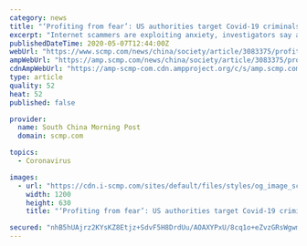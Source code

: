 ```yaml
---
category: news
title: "‘Profiting from fear’: US authorities target Covid-19 criminals after flood of fake cures and PPE"
excerpt: "Internet scammers are exploiting anxiety, investigators say after more than 70 firms were warned in March and April over scientifically unsupported products."
publishedDateTime: 2020-05-07T12:44:00Z
webUrl: "https://www.scmp.com/news/china/society/article/3083375/profiting-fear-us-authorities-target-covid-19-criminals-after"
ampWebUrl: "https://amp.scmp.com/news/china/society/article/3083375/profiting-fear-us-authorities-target-covid-19-criminals-after"
cdnAmpWebUrl: "https://amp-scmp-com.cdn.ampproject.org/c/s/amp.scmp.com/news/china/society/article/3083375/profiting-fear-us-authorities-target-covid-19-criminals-after"
type: article
quality: 52
heat: 52
published: false

provider:
  name: South China Morning Post
  domain: scmp.com

topics:
  - Coronavirus

images:
  - url: "https://cdn.i-scmp.com/sites/default/files/styles/og_image_scmp_coronavirus_generic/public/d8/images/methode/2020/05/07/c66af392-9049-11ea-a674-527cfdef49ee_image_hires_204438.jpg?itok=61E1HSEQ&v=1588855484"
    width: 1200
    height: 630
    title: "‘Profiting from fear’: US authorities target Covid-19 criminals after flood of fake cures and PPE"

secured: "nhB5hUAjrz2KYsKZ8Etjz+SdvF5H8DrdUu/AOAXYPxU/8cq1o+eZvzGRsWgwmRL8bAuqIoHCco2e/NZsfEcvteUpG84yrtM5g+EvghmlNfFvfXcnrqAzAx/cA1FTsl7H+pkKAaPsEN/sqdKkaaU3QjHfT56yWdddOqyCV1VD2kE1JdTm0yqmiQN/ziQtOgCO+bTSo5bZeTWSrlNPlyYqYEh3lFpPd3Z+BGp5KYe4JDEtuMpfW7uauAj66yaVlN6yZZ1Ej4AdqH2IjN1F0WRbk9Zliecn6D8QOqsViKcy0wKlGYT9XhIt6iYlVH1Sl07m;uEc3sHaKSv/Zfjw7MOv46w=="
---
```


